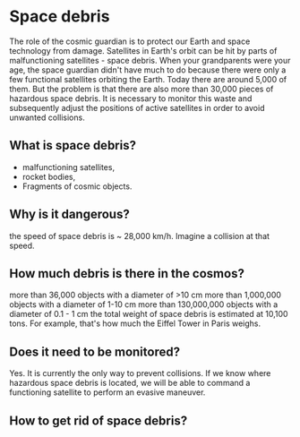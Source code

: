 # Space debris

The role of the cosmic guardian is to protect our Earth and space technology from damage. Satellites in Earth's orbit can be hit by parts of malfunctioning satellites - space debris. When your grandparents were your age, the space guardian didn't have much to do because there were only a few functional satellites orbiting the Earth. Today there are around 5,000 of them. But the problem is that there are also more than 30,000 pieces of hazardous space debris. It is necessary to monitor this waste and subsequently adjust the positions of active satellites in order to avoid unwanted collisions.

## What is space debris?

- malfunctioning satellites,
- rocket bodies,
- Fragments of cosmic objects.

## Why is it dangerous?
the speed of space debris is ~ 28,000 km/h. Imagine a collision at that speed.
## How much debris is there in the cosmos?
more than 36,000 objects with a diameter of >10 cm
more than 1,000,000 objects with a diameter of 1-10 cm
more than 130,000,000 objects with a diameter of 0.1 - 1 cm
the total weight of space debris is estimated at 10,100 tons. For example, that's how much the Eiffel Tower in Paris weighs.
## Does it need to be monitored?
Yes. It is currently the only way to prevent collisions. If we know where hazardous space debris is located, we will be able to command a functioning satellite to perform an evasive maneuver.
## How to get rid of space debris?